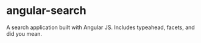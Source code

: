 angular-search
==============

A search application built with Angular JS. Includes typeahead, facets, and did you mean.
